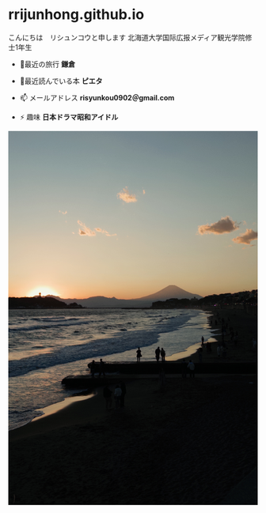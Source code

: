 # rrijunhong.github.io

 
こんにちは　リシュンコウと申します
北海道大学国际広报メディア観光学院修士1年生

- 🔭最近の旅行 **鎌倉**

- 💬最近読んでいる本 **ピエタ**

- 📫 メールアドレス **risyunkou0902＠gmail.com**

- ⚡ 趣味 **日本ドラマ昭和アイドル**



 ![封面图](./bg-header.jpg)



